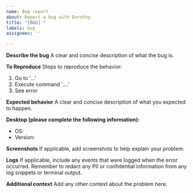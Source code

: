 ```yaml
---
name: Bug report
about: Report a bug with Dorothy
title: "[BUG] "
labels: bug
assignees: ''

---
```


**Describe the bug**
A clear and concise description of what the bug is.

**To Reproduce**
Steps to reproduce the behavior:
1. Go to '...'
2. Execute command '....'
3. See error

**Expected behavior**
A clear and concise description of what you expected to happen.

**Desktop (please complete the following information):**
 - OS: 
 - Version: 

**Screenshots**
If applicable, add screenshots to help explain your problem.

**Logs**
If applicable, include any events that were logged when the error occurred. Remember to redact any PII or confidential information from any log snippets or terminal output.

**Additional context**
Add any other context about the problem here.
